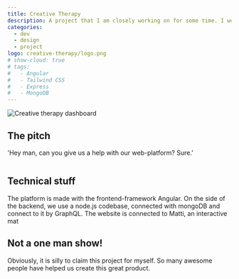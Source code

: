 ```yaml
---
title: Creative Therapy
description: A project that I am closely working on for some time. I work on design, development & project management. I love it.
categories:
  - dev
  - design
  - project
logo: creative-therapy/logo.png
# show-cloud: true
# tags:
#   - Angular
#   - Tailwind CSS
#   - Express
#   - MongoDB
---
```


<div class="rounded-lg bg-gray-200 dark:bg-gray-700 p-6 lg:p-36">
  <img class="rounded shadow-sm" src="/images/creative-therapy/ct-dashboard.png" alt="Creative therapy dashboard" />
</div>

<div class="max-w-3xl pl-12 my-12">
  <h2 class="font-theme font-semibold text-4xl opacity-80">The pitch</h2>
  <p class="mt-3">'Hey man, can you give us a help with our web-platform? Sure.'</p>
</div>

<div class="grid grid-cols-2 gap-6">
  <div class="rounded-lg bg-gray-200 dark:bg-gray-700 p-6 lg:p-12">
    <img class="w-full rounded-lg shadow-sm" src="/images/creative-therapy/ui.png" alt="" />
  </div>

  <div class="rounded-lg bg-gray-200 dark:bg-gray-700 p-6 lg:p-12">
    <img class="w-full rounded-lg shadow-sm" src="/images/creative-therapy/ui-1.png" alt="" />
  </div>
</div>

<div class="max-w-3xl sm:pl-12 my-12">
  <h2 class="font-theme font-semibold text-4xl opacity-80">Technical stuff</h2>
  <p class="mt-3">The platform is made with the frontend-framework Angular. On the side of the backend, we use a node.js codebase, connected with mongoDB and connect to it by GraphQL. The website is connected to Matti, an interactive mat </p>
</div>

<div class="max-w-3xl sm:pl-12 my-12">
  <h2 class="font-theme font-semibold text-4xl opacity-80">Not a one man show!</h2>
  <p class="mt-3">Obviously, it is silly to claim this project for myself. So many awesome people have helped us create this great product. </p>
</div>
